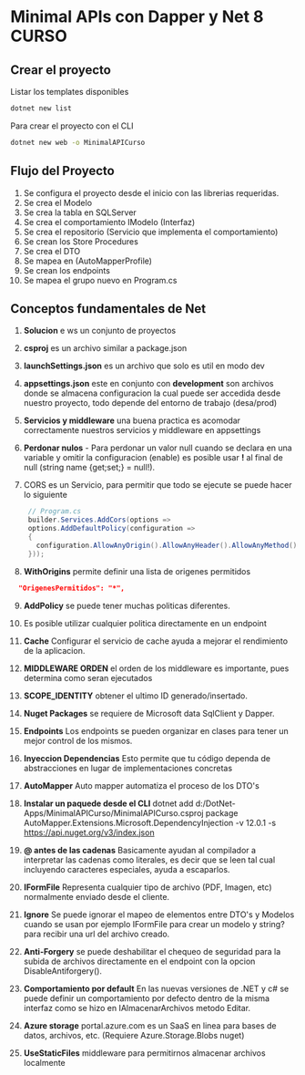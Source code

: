# Minimal APIs con Dapper y Net 8 CURSO

## Crear el proyecto

Listar los templates disponibles

```bash
dotnet new list
```

Para crear el proyecto con el CLI

```bash
dotnet new web -o MinimalAPICurso
```

## Flujo del Proyecto

1. Se configura el proyecto desde el inicio con las librerias requeridas.
2. Se crea el Modelo
3. Se crea la tabla en SQLServer
4. Se crea el comportamiento IModelo (Interfaz)
5. Se crea el repositorio (Servicio que implementa el comportamiento)
6. Se crean los Store Procedures
7. Se crea el DTO
8. Se mapea en (AutoMapperProfile)
9. Se crean los endpoints
10. Se mapea el grupo nuevo en Program.cs

## Conceptos fundamentales de Net

1. **Solucion** e ws un conjunto de proyectos
2. **csproj** es un archivo similar a package.json
3. **launchSettings.json** es un archivo que solo es util en modo dev
4. **appsettings.json** este en conjunto con **development** son archivos donde se almacena configuracion la cual puede ser accedida desde nuestro proyecto, todo depende del entorno de trabajo (desa/prod)
5. **Servicios y middleware** una buena practica es acomodar correctamente nuestros servicios y middleware en appsettings
6. **Perdonar nulos** - Para perdonar un valor null cuando se declara en una variable y omitir la configuracion (<Nullable>enable</Nullable>) es posible usar **!** al final de null (string name {get;set;} = null!).
7. CORS es un Servicio, para permitir que todo se ejecute se puede hacer lo siguiente

   ```csharp
    // Program.cs
    builder.Services.AddCors(options =>
    options.AddDefaultPolicy(configuration =>
    {
      configuration.AllowAnyOrigin().AllowAnyHeader().AllowAnyMethod();
    }));
   ```

8. **WithOrigins** permite definir una lista de origenes permitidos

```json
  "OrigenesPermitidos": "*",
```

9. **AddPolicy** se puede tener muchas politicas diferentes.
10. Es posible utilizar cualquier politica directamente en un endpoint

11. **Cache** Configurar el servicio de cache ayuda a mejorar el rendimiento de la aplicacion.

12. **MIDDLEWARE ORDEN** el orden de los middleware es importante, pues determina como seran ejecutados

13. **SCOPE_IDENTITY** obtener el ultimo ID generado/insertado.
14. **Nuget Packages** se requiere de Microsoft data SqlClient y Dapper.
15. **Endpoints** Los endpoints se pueden organizar en clases para tener un mejor control de los mismos.
16. **Inyeccion Dependencias** Esto permite que tu código dependa de abstracciones en lugar de implementaciones concretas
17. **AutoMapper** Auto mapper automatiza el proceso de los DTO's
18. **Instalar un paquede desde el CLI** dotnet add d:/DotNet-Apps/MinimalAPICurso/MinimalAPICurso.csproj package AutoMapper.Extensions.Microsoft.DependencyInjection -v 12.0.1 -s https://api.nuget.org/v3/index.json
19. **@ antes de las cadenas** Basicamente ayudan al compilador a interpretar las cadenas como literales, es decir que se leen tal cual incluyendo caracteres especiales, ayuda a escaparlos.
20. **IFormFile** Representa cualquier tipo de archivo (PDF, Imagen, etc) normalmente enviado desde el cliente.
21. **Ignore** Se puede ignorar el mapeo de elementos entre DTO's y Modelos cuando se usan por ejemplo IFormFile para crear un modelo y string? para recibir una url del archivo creado.
22. **Anti-Forgery** se puede deshabilitar el chequeo de seguridad para la subida de archivos directamente en el endpoint con la opcion DisableAntiforgery().
23. **Comportamiento por default** En las nuevas versiones de .NET y c# se puede definir un comportamiento por defecto dentro de la misma interfaz como se hizo en IAlmacenarArchivos metodo Editar.
24. **Azure storage** portal.azure.com es un SaaS en linea para bases de datos, archivos, etc. (Requiere Azure.Storage.Blobs nuget)
25. **UseStaticFiles** middleware para permitirnos almacenar archivos localmente
